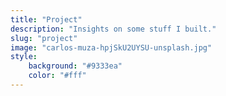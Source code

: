 ```yaml
---
title: "Project"
description: "Insights on some stuff I built."
slug: "project"
image: "carlos-muza-hpjSkU2UYSU-unsplash.jpg"
style:
    background: "#9333ea"
    color: "#fff"
---
```

